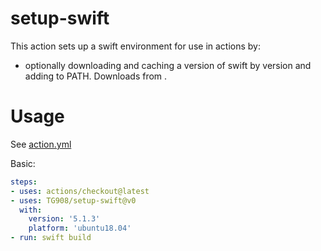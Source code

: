 # setup-swift

This action sets up a swift environment for use in actions by:

- optionally downloading and caching a version of swift by version and adding to PATH. Downloads from [](https://swift.org).

# Usage

See [action.yml](action.yml)

Basic:
```yaml
steps:
- uses: actions/checkout@latest
- uses: TG908/setup-swift@v0
  with:
    version: '5.1.3'
    platform: 'ubuntu18.04'
- run: swift build
```
